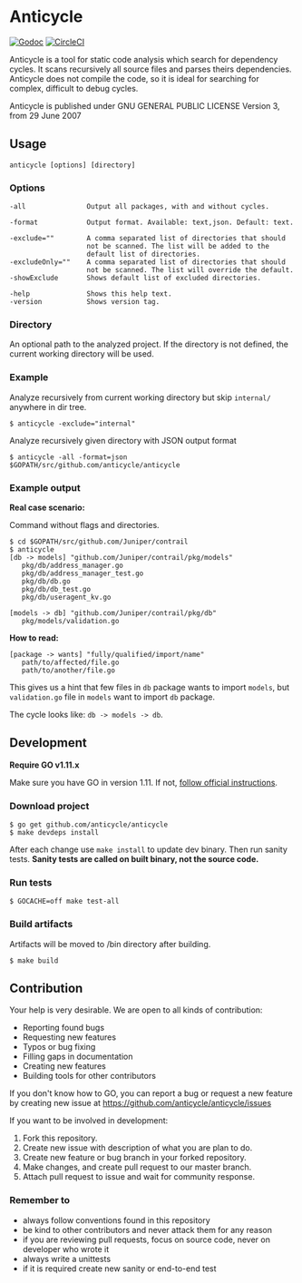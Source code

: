 # Anticycle

[![Godoc](https://godoc.org/github.com/anticycle/anticycle?status.svg)](https://godoc.org/github.com/anticycle/anticycle)
[![CircleCI](https://circleci.com/gh/anticycle/anticycle.svg?style=svg)](https://circleci.com/gh/anticycle/anticycle)

Anticycle is a tool for static code analysis which search for
dependency cycles. It scans recursively all source files and
parses theirs dependencies. Anticycle does not compile the code,
so it is ideal for searching for complex, difficult to debug cycles.

Anticycle is published under GNU GENERAL PUBLIC LICENSE Version 3, from 29 June 2007

## Usage

```
anticycle [options] [directory]
```

### Options

```
-all               Output all packages, with and without cycles.

-format            Output format. Available: text,json. Default: text.

-exclude=""        A comma separated list of directories that should
                   not be scanned. The list will be added to the
                   default list of directories.
-excludeOnly=""    A comma separated list of directories that should
                   not be scanned. The list will override the default.
-showExclude       Shows default list of excluded directories.

-help              Shows this help text.
-version           Shows version tag.
```

### Directory

An optional path to the analyzed project. If the directory is not
defined, the current working directory will be used.

### Example

Analyze recursively from current working directory but skip `internal/` anywhere in dir tree.

```console
$ anticycle -exclude="internal"
```

Analyze recursively given directory with JSON output format

```console
$ anticycle -all -format=json $GOPATH/src/github.com/anticycle/anticycle
```

### Example output

**Real case scenario:**

Command without flags and directories.

```console
$ cd $GOPATH/src/github.com/Juniper/contrail
$ anticycle
[db -> models] "github.com/Juniper/contrail/pkg/models"
   pkg/db/address_manager.go
   pkg/db/address_manager_test.go
   pkg/db/db.go
   pkg/db/db_test.go
   pkg/db/useragent_kv.go

[models -> db] "github.com/Juniper/contrail/pkg/db"
   pkg/models/validation.go

```

**How to read:**

```console
[package -> wants] "fully/qualified/import/name"
   path/to/affected/file.go
   path/to/another/file.go
```

This gives us a hint that few files in `db` package wants to import `models`, but
`validation.go` file in `models` want to import `db` package.

The cycle looks like: `db -> models -> db`.

## Development

**Require GO v1.11.x**

Make sure you have GO in version 1.11. If not, [follow official instructions](https://golang.org/doc/install).

### Download project

```console
$ go get github.com/anticycle/anticycle
$ make devdeps install
```

After each change use `make install` to update dev binary. Then run sanity tests.
**Sanity tests are called on built binary, not the source code.**

### Run tests

```console
$ GOCACHE=off make test-all
```

### Build artifacts

Artifacts will be moved to /bin directory after building.

```console
$ make build
```

## Contribution

Your help is very desirable. We are open to all kinds of contribution:

- Reporting found bugs
- Requesting new features
- Typos or bug fixing
- Filling gaps in documentation
- Creating new features
- Building tools for other contributors

If you don't know how to GO, you can report a bug or request a new feature by
creating new issue at https://github.com/anticycle/anticycle/issues

If you want to be involved in development:

1. Fork this repository.
2. Create new issue with description of what you are plan to do.
3. Create new feature or bug branch in your forked repository.
4. Make changes, and create pull request to our master branch.
5. Attach pull request to issue and wait for community response.

### Remember to

- always follow conventions found in this repository
- be kind to other contributors and never attack them for any reason
- if you are reviewing pull requests, focus on source code, never on developer who wrote it
- always write a unittests
- if it is required create new sanity or end-to-end test

